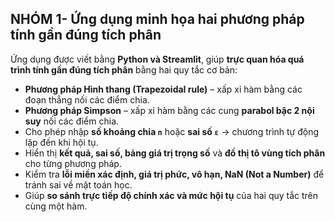 ## NHÓM 1- Ứng dụng minh họa hai phương pháp tính gần đúng tích phân
Ứng dụng được viết bằng **Python và Streamlit**, giúp **trực quan hóa quá trình tính gần đúng tích phân** bằng hai quy tắc cơ bản:

* **Phương pháp Hình thang (Trapezoidal rule)** – xấp xỉ hàm bằng các đoạn thẳng nối các điểm chia.
* **Phương pháp Simpson** – xấp xỉ hàm bằng các cung **parabol bậc 2 nội suy** nối các điểm chia.
* Cho phép nhập **số khoảng chia `n`** hoặc **sai số `ε`** → chương trình tự động lặp đến khi hội tụ.
* Hiển thị **kết quả, sai số, bảng giá trị trọng số** và **đồ thị tô vùng tích phân** cho từng phương pháp.
* Kiểm tra **lỗi miền xác định, giá trị phức, vô hạn, NaN (Not a Number)** để tránh sai về mặt toán học.
* Giúp **so sánh trực tiếp độ chính xác và mức hội tụ** của hai quy tắc trên cùng một hàm.
